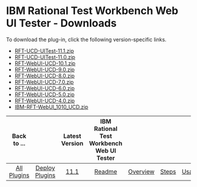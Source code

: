 
# IBM Rational Test Workbench Web UI Tester - Downloads


To download the plug-in, click the following version-specific links.

- [RFT-UCD-UITest-11.1.zip](https://raw.githubusercontent.com/UrbanCode/IBM-UCD-PLUGINS/main/files/RFT-WebUI-UCD/RFT-UCD-UITest-11.1.zip)
- [RFT-UCD-UITest-11.0.zip](https://raw.githubusercontent.com/UrbanCode/IBM-UCD-PLUGINS/main/files/RFT-WebUI-UCD/RFT-UCD-UITest-11.0.zip)
- [RFT-WebUI-UCD-10.1.zip](https://raw.githubusercontent.com/UrbanCode/IBM-UCD-PLUGINS/main/files/RFT-WebUI-UCD/RFT-WebUI-UCD-10.1.zip)
- [RFT-WebUI-UCD-9.0.zip](https://raw.githubusercontent.com/UrbanCode/IBM-UCD-PLUGINS/main/files/RFT-WebUI-UCD/RFT-WebUI-UCD-9.0.zip)
- [RFT-WebUI-UCD-8.0.zip](https://raw.githubusercontent.com/UrbanCode/IBM-UCD-PLUGINS/main/files/RFT-WebUI-UCD/RFT-WebUI-UCD-8.0.zip)
- [RFT-WebUI-UCD-7.0.zip](https://raw.githubusercontent.com/UrbanCode/IBM-UCD-PLUGINS/main/files/RFT-WebUI-UCD/RFT-WebUI-UCD-7.0.zip)
- [RFT-WebUI-UCD-6.0.zip](https://raw.githubusercontent.com/UrbanCode/IBM-UCD-PLUGINS/main/files/RFT-WebUI-UCD/RFT-WebUI-UCD-6.0.zip)
- [RFT-WebUI-UCD-5.0.zip](https://raw.githubusercontent.com/UrbanCode/IBM-UCD-PLUGINS/main/files/RFT-WebUI-UCD/RFT-WebUI-UCD-5.0.zip)
- [RFT-WebUI-UCD-4.0.zip](https://raw.githubusercontent.com/UrbanCode/IBM-UCD-PLUGINS/main/files/RFT-WebUI-UCD/RFT-WebUI-UCD-4.0.zip)
- [IBM-RFT-WebUI_1010_UCD.zip](https://raw.githubusercontent.com/UrbanCode/IBM-UCD-PLUGINS/main/files/RFT-WebUI-UCD/IBM-RFT-WebUI_1010_UCD.zip)

|Back to ...||Latest Version|IBM Rational Test Workbench Web UI Tester ||||
| :---: | :---: | :---: | :---: | :---: | :---: | :---: |
|[All Plugins](../../index.md)|[Deploy Plugins](../README.md)|[11.1](https://raw.githubusercontent.com/UrbanCode/IBM-UCD-PLUGINS/main/files/RFT-WebUI-UCD/RFT-UCD-UITest-11.1.zip)|[Readme](README.md)|[Overview](overview.md)|[Steps](steps.md)|[Usage](usage.md)|
